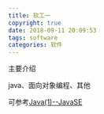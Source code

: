 ```yaml
---
title: 软工一
copyright: true
date: 2018-09-11 20:09:53
tags: software
categories: 软件
---
```


主要介绍

java、面向对象编程、其他

可参考[Java(1)--JavaSE](<http://songzi2693.cn/2018/12/28/Java(1)--JavaSE/>)